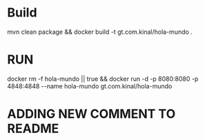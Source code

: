 # Build
mvn clean package && docker build -t gt.com.kinal/hola-mundo .

# RUN

docker rm -f hola-mundo || true && docker run -d -p 8080:8080 -p 4848:4848 --name hola-mundo gt.com.kinal/hola-mundo 

# ADDING NEW COMMENT TO README
